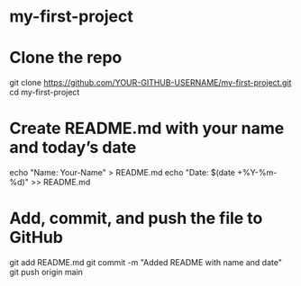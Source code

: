 # my-first-project
# Clone the repo
git clone https://github.com/YOUR-GITHUB-USERNAME/my-first-project.git
cd my-first-project

# Create README.md with your name and today’s date
echo "Name: Your-Name" > README.md
echo "Date: $(date +%Y-%m-%d)" >> README.md

# Add, commit, and push the file to GitHub
git add README.md
git commit -m "Added README with name and date"
git push origin main
